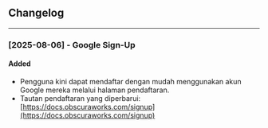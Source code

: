 ## Changelog

---

### [2025-08-06] - Google Sign-Up

#### Added

- Pengguna kini dapat mendaftar dengan mudah menggunakan akun Google mereka melalui halaman pendaftaran.
- Tautan pendaftaran yang diperbarui: [https://docs.obscuraworks.com/signup](https://docs.obscuraworks.com/signup)
